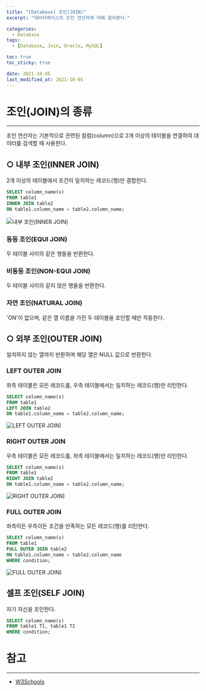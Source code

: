 ```yaml
---
title: "[Database] 조인(JOIN)"
excerpt: "데이터베이스의 조인 연산자에 대해 알아본다."

categories:
  - Database
tags:
  - [Database, Join, Oracle, MySQL]

toc: true
toc_sticky: true

date: 2021-10-05
last_modified_at: 2021-10-05
---
```


# 조인(JOIN)의 종류

---

조인 연산자는 기본적으로 관련된 컬럼(column)으로 2개 이상의 테이블을 연결하여 데이터를 검색할 때 사용한다.

## ○ 내부 조인(INNER JOIN)

2개 이상의 테이블에서 조건이 일치하는 레코드(행)만 결합한다.

```sql
SELECT column_name(s)
FROM table1
INNER JOIN table2
ON table1.column_name = table2.column_name;
```

![내부 조인(INNER JOIN)](https://www.w3schools.com/sql/img_innerjoin.gif)

### 동등 조인(EQUI JOIN)

두 테이블 사이의 같은 행들을 반환한다.

### 비동등 조인(NON-EQUI JOIN)

두 테이블 사이의 같지 않은 행들을 반환한다.

### 자연 조인(NATURAL JOIN)

'ON'이 없으며, 같은 열 이름을 가진 두 테이블을 조인할 때만 작동한다.

## ○ 외부 조인(OUTER JOIN)

일치하지 않는 열까지 반환하며 해당 열은 NULL 값으로 반환한다.

### LEFT OUTER JOIN

좌측 테이블은 모든 레코드를, 우측 테이블에서는 일치하는 레코드(행)만 리턴한다.

```sql
SELECT column_name(s)
FROM table1
LEFT JOIN table2
ON table1.column_name = table2.column_name;
```

![LEFT OUTER JOIN)](https://www.w3schools.com/sql/img_leftjoin.gif)

### RIGHT OUTER JOIN

우측 테이블은 모든 레코드를, 좌측 테이블에서는 일치하는 레코드(행)만 리턴한다.

```sql
SELECT column_name(s)
FROM table1
RIGHT JOIN table2
ON table1.column_name = table2.column_name;
```

![RIGHT OUTER JOIN)](https://www.w3schools.com/sql/img_rightjoin.gif)

### FULL OUTER JOIN

좌측이든 우측이든 조건을 만족하는 모든 레코드(행)를 리턴한다.

```sql
SELECT column_name(s)
FROM table1
FULL OUTER JOIN table2
ON table1.column_name = table2.column_name
WHERE condition;
```

![FULL OUTER JOIN)](https://www.w3schools.com/sql/img_fulljoin.gif)

## 셀프 조인(SELF JOIN)

자기 자신을 조인한다.

```sql
SELECT column_name(s)
FROM table1 T1, table1 T2
WHERE condition;
```

# 참고
---
- [W3Schools](https://www.w3schools.com/sql/sql_join.asp)